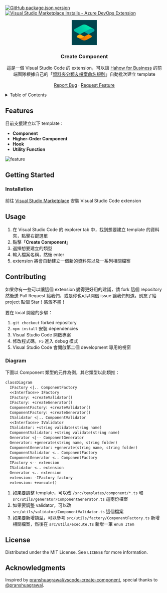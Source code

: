 [![GitHub package.json version][version-shield]][version-url]
[![Visual Studio Marketplace Installs - Azure DevOps Extension][install-shield]][install-url]

<div align="center">
  <a href="https://github.com/hahow/vscode-create-component">
    <img src="images/icon.png" alt="Logo" width="80" height="80">
  </a>

  <h3 align="center">Create Component</h3>

  <p align="center">
    這是一個 Visual Studio Code 的 extension，可以讓 <a href="https://business.hahow.in/">Hahow for Business</a> 的前端團隊根據自己的「<a href="https://github.com/hahow/hahow-for-business/wiki/Frontend-Coding-Style-Conventions#%E8%B3%87%E6%96%99%E5%A4%BE%E6%94%BE%E7%BD%AE%E8%A6%8F%E5%89%87">資料夾分類＆檔案命名規則</a>」自動批次建立 template
    <br />
    <br />
    <a href="https://github.com/hahow/vscode-create-component/issues">Report Bug</a>
    ·
    <a href="https://github.com/hahow/vscode-create-component/issues">Request Feature</a>
  </p>
</div>

<details>
  <summary>Table of Contents</summary>
  <ol>
    <li>
      <a href="#features">Features</a>
    </li>
    <li>
      <a href="#getting-started">Getting Started</a>
      <ul>
        <li><a href="#installation">Installation</a></li>
      </ul>
    </li>
    <li><a href="#usage">Usage</a></li>
    <li>
      <a href="#contributing">Contributing</a>
      <ul>
        <li><a href="#diagram">Diagram</a></li>
      </ul>
    </li>
  </ol>
</details>

## Features

目前支援建立以下 template：

- **Component**
- **Higher-Order Component**
- **Hook**
- **Utility Function**

![feature](images/feature.gif)

## Getting Started

### Installation

前往 [Visual Studio Marketplace](https://marketplace.visualstudio.com/items?itemName=amowu.vscode-create-component) 安裝 Visual Studio Code extension

## Usage

1. 在 Visual Studio Code 的 explorer tab 中，找到想要建立 template 的資料夾，點擊右鍵選單
1. 點擊「**Create Component**」
1. 選擇想要建立的類型
1. 輸入檔案名稱，然後 enter
1. extension 將會自動建立一個新的資料夾以及一系列相關檔案

## Contributing

如果你有一些可以讓這個 extension 變得更好用的建議，請 fork 這個 repository 然後送 Pull Request 給我們，或是你也可以開個 issue 讓我們知道。別忘了給 project 點個 Star！感激不盡！

要在 local 開發的步驟：

1. `git checkout` forked repository
1. `npm install` 安裝 dependencies
1. Visual Studio Code 開啟專案
1. 修改程式碼，`F5` 進入 debug 模式
1. Visual Studio Code 會開啟第二個 development 專用的視窗

### Diagram

下圖以 Component 類型的元件為例，其它類型以此類推：

```mermaid
classDiagram
  IFactory <|.. ComponentFactory
  <<Interface>> IFactory
  IFactory: +createValidator()
  IFactory: +createGenerator()
  ComponentFactory: +createValidator()
  ComponentFactory: +createGenerator()
  IValidator <|.. ComponentValidator
  <<Interface>> IValidator
  IValidator: +string validate(string name)
  ComponentValidator: +string validate(string name)
  Generator <|-- ComponentGenerator
  Generator: +generate(string name, string folder)
  ComponentGenerator: +generate(string name, string folder)
  ComponentValidator <.. ComponentFactory
  ComponentGenerator <.. ComponentFactory
  IFactory <-- extension
  IValidator <.. extension
  Generator <.. extension
  extension: -IFactory factory
  extension: +execute()
```

1. 如果要調整 template，可以改 `/src/templates/component/*.ts` 和 `src/utils/generator/ComponentGenerator.ts` 這兩份檔案
1. 如果要調整 validator，可以改 `src/utils/validator/ComponentValidator.ts` 這個檔案
1. 如果要新增類型，可以參考 `src/utils/factory/ComponentFactory.ts` 新增相關檔案，然後在 `src/utils/execute.ts` 新增一筆 `enum Item`

## License

Distributed under the MIT License. See `LICENSE` for more information.

## Acknowledgments

Inspired by [pranshuagrawal/vscode-create-component](https://github.com/pranshuagrawal/vscode-create-component), special thanks to [@pranshuagrawal](https://github.com/pranshuagrawal).

[install-shield]: https://img.shields.io/visual-studio-marketplace/azure-devops/installs/total/amowu.vscode-create-component
[install-url]: https://marketplace.visualstudio.com/items?itemName=amowu.vscode-create-component
[version-shield]: https://img.shields.io/github/package-json/v/hahow/vscode-create-component
[version-url]: https://github.com/hahow/vscode-create-component/releases

